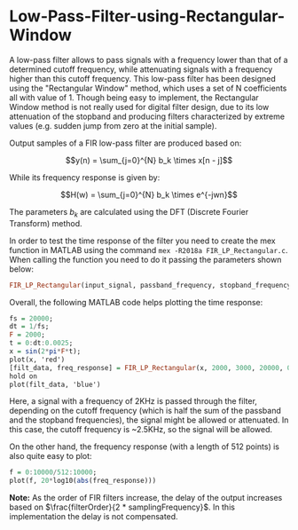 # Low-Pass-Filter-using-Rectangular-Window
A low-pass filter allows to pass signals with a frequency lower than that of a determined cutoff frequency, while attenuating signals with a frequency higher than this cutoff frequency. This low-pass filter has been designed using the "Rectangular Window" method, which uses a
set of N coefficients all with value of 1. Though being easy to implement, the Rectangular Window method is not really used for digital filter design, due to its low attenuation of the stopband and producing filters characterized by extreme values (e.g. sudden jump from zero at the initial sample).

Output samples of a FIR low-pass filter are produced based on:

```math
y(n) = \sum_{j=0}^{N} b_k \times x[n - j]
```

While its frequency response is given by:

```math
H(w) = \sum_{j=0}^{N} b_k \times e^{-jwn}
```

The parameters $b_k$ are calculated using the DFT (Discrete Fourier Transform) method.

In order to test the time response of the filter you need to create the mex function in MATLAB using the command `mex -R2018a FIR_LP_Rectangular.c`. When calling the function you need to do it passing the parameters shown below:

```hs
FIR_LP_Rectangular(input_signal, passband_frequency, stopband_frequency, sampling_frequency, stopband_ripple);
```

Overall, the following MATLAB code helps plotting the time response:

```hs
fs = 20000;
dt = 1/fs;
F = 2000; 
t = 0:dt:0.0025;
x = sin(2*pi*F*t);
plot(x, 'red')
[filt_data, freq_response] = FIR_LP_Rectangular(x, 2000, 3000, 20000, 0.01);
hold on
plot(filt_data, 'blue')
```

Here, a signal with a frequency of 2KHz is passed through the filter, depending on the cutoff frequency (which is half the sum of the passband and the stopband frequencies), the signal might be allowed or attenuated. In this case, the cutoff frequency is ~2.5KHz, so the signal will be allowed.

On the other hand, the frequency response (with a length of 512 points) is also quite easy to plot:

```hs
f = 0:10000/512:10000;
plot(f, 20*log10(abs(freq_response)))
```

**Note:** As the order of FIR filters increase, the delay of the output increases based on $\frac{filterOrder}{2 * samplingFrequency}$. In this implementation the delay is not compensated.

